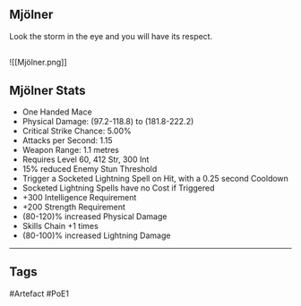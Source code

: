 ## Mjölner
Look the storm in the eye and you will have its respect.
##
![[Mjölner.png]]
## Mjölner Stats
- One Handed Mace
- Physical Damage: (97.2-118.8) to (181.8-222.2)
- Critical Strike Chance: 5.00%
- Attacks per Second: 1.15
- Weapon Range: 1.1 metres
- Requires Level 60, 412 Str, 300 Int
- 15% reduced Enemy Stun Threshold
- Trigger a Socketed Lightning Spell on Hit, with a 0.25 second Cooldown
- Socketed Lightning Spells have no Cost if Triggered
- +300 Intelligence Requirement
- +200 Strength Requirement
- (80-120)% increased Physical Damage
- Skills Chain +1 times
- (80-100)% increased Lightning Damage


---
## Tags
#Artefact
#PoE1